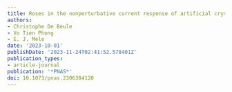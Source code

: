 ```yaml
---
title: Roses in the nonperturbative current response of artificial crystals
authors:
- Christophe De Beule
- Vo Tien Phong
- E. J. Mele
date: '2023-10-01'
publishDate: '2023-11-24T02:41:52.578401Z'
publication_types:
- article-journal
publication: '*PNAS*'
doi: 10.1073/pnas.2306384120
---
```

